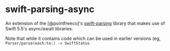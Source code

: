 # swift-parsing-async

An extension of the [@pointfreeco]'s [swift-parsing](https://github.com/pointfreeco/swift-parsing)
library that makes use of Swift 5.5's async/await libraries.

Note that while it contains code which can be used in earlier versions (eg, ``Parser/parse(each:to:) -> SwiftStatus``
